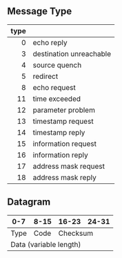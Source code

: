 ## Message Type

| type | |
|--:|:--|
| 0 | echo reply |
| 3 | destination unreachable |
| 4 | source quench |
| 5 | redirect |
| 8 | echo request |
| 11 | time exceeded |
| 12 | parameter problem |
| 13 | timestamp request |
| 14 | timestamp reply |
| 15 | information request |
| 16 | information reply |
| 17 | address mask request |
| 18 | address mask reply |

## Datagram

<table>
  <thead>
    <tr>
      <th>0-7</th><th>8-15</th><th>16-23</th><th>24-31</th>
    </tr>
  </thead>
  <tbody>
    <tr><td>Type</td><td>Code</td><td colspan="2">Checksum</td></tr>
    <tr><td colspan="4">Data (variable length)</td></tr>
  </tbody>
</table>
